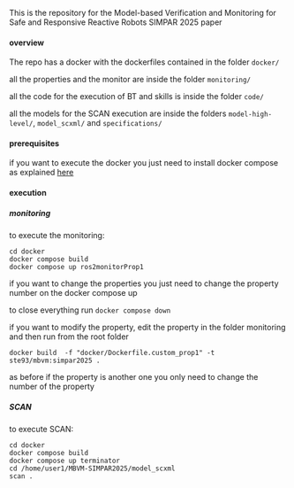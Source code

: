 This is the repository for the Model-based Verification and Monitoring for Safe and Responsive Reactive Robots SIMPAR 2025 paper

#### overview
The repo has a docker with the dockerfiles contained in the folder `docker/`

all the properties and the monitor are inside the folder `monitoring/`

all the code for the execution of BT and skills is inside the folder `code/`

all the models for the SCAN execution are inside the folders `model-high-level/`, `model_scxml/` and `specifications/`

#### prerequisites

if you want to execute the docker you just need to install docker compose as explained [here](https://docs.docker.com/compose/install/)

#### execution
##### monitoring
to execute the monitoring:

```
cd docker
docker compose build
docker compose up ros2monitorProp1
```
if you want to change the properties you just need to change the property number on the docker compose up

to close everything run `docker compose down`

if you want to modify the property, edit the property in the folder monitoring and then run from the root folder 
```
docker build  -f "docker/Dockerfile.custom_prop1" -t ste93/mbvm:simpar2025 .
```

as before if the property is another one you only need to change the number of the property

##### SCAN

to execute SCAN:

```
cd docker
docker compose build
docker compose up terminator
cd /home/user1/MBVM-SIMPAR2025/model_scxml
scan .
```
